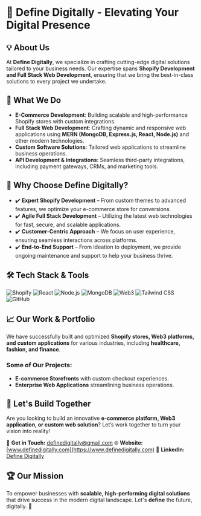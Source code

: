 # 🚀 Define Digitally - Elevating Your Digital Presence

## 💡 About Us
At **Define Digitally**, we specialize in crafting cutting-edge digital solutions tailored to your business needs. Our expertise spans **Shopify Development and Full Stack Web Development**, ensuring that we bring the best-in-class solutions to every project we undertake.

## 🔭 What We Do
- **E-Commerce Development**: Building scalable and high-performance Shopify stores with custom integrations.
- **Full Stack Web Development**: Crafting dynamic and responsive web applications using **MERN (MongoDB, Express.js, React, Node.js)** and other modern technologies.
- **Custom Software Solutions**: Tailored web applications to streamline business operations.
- **API Development & Integrations**: Seamless third-party integrations, including payment gateways, CRMs, and marketing tools.

## 🌟 Why Choose Define Digitally?
- ✔️ **Expert Shopify Development** – From custom themes to advanced features, we optimize your e-commerce store for conversions.
- ✔️ **Agile Full Stack Development** – Utilizing the latest web technologies for fast, secure, and scalable applications.
- ✔️ **Customer-Centric Approach** – We focus on user experience, ensuring seamless interactions across platforms.
- ✔️ **End-to-End Support** – From ideation to deployment, we provide ongoing maintenance and support to help your business thrive.

## 🛠️ Tech Stack & Tools
<div id="badges">
    <img src="https://img.shields.io/badge/Shopify-7AB55C?style=for-the-badge&logo=shopify&logoColor=white" alt="Shopify" />
    <img src="https://img.shields.io/badge/React-61DAFB?style=for-the-badge&logo=react&logoColor=black" alt="React" />
    <img src="https://img.shields.io/badge/Node.js-43853D?style=for-the-badge&logo=node.js&logoColor=white" alt="Node.js" />
    <img src="https://img.shields.io/badge/MongoDB-47A248?style=for-the-badge&logo=mongodb&logoColor=white" alt="MongoDB" />
    <img src="https://img.shields.io/badge/Web3-FF9900?style=for-the-badge&logo=ethereum&logoColor=white" alt="Web3" />
    <img src="https://img.shields.io/badge/TailwindCSS-38B2AC?style=for-the-badge&logo=tailwind-css&logoColor=white" alt="Tailwind CSS" />
    <img src="https://img.shields.io/badge/GitHub-181717?style=for-the-badge&logo=github&logoColor=white" alt="GitHub" />
</div>

## 📈 Our Work & Portfolio
We have successfully built and optimized **Shopify stores, Web3 platforms, and custom applications** for various industries, including **healthcare, fashion, and finance**. 

### Some of Our Projects:
- **E-commerce Storefronts** with custom checkout experiences.
- **Enterprise Web Applications** streamlining business operations.

## 🤝 Let's Build Together
Are you looking to build an innovative **e-commerce platform, Web3 application, or custom web solution**? Let’s work together to turn your vision into reality!

📩 **Get in Touch:** [definedigitally@gmail.com](mailto:definedigitally@gmail.com)
🌐 **Website:** [www.definedigitally.com](https://www.definedigitally.com)
🔗 **LinkedIn:** [Define Digitally](https://www.linkedin.com/company/define-digitally)

## 🏆 Our Mission
To empower businesses with **scalable, high-performing digital solutions** that drive success in the modern digital landscape. Let's **define** the future, digitally. 🚀
